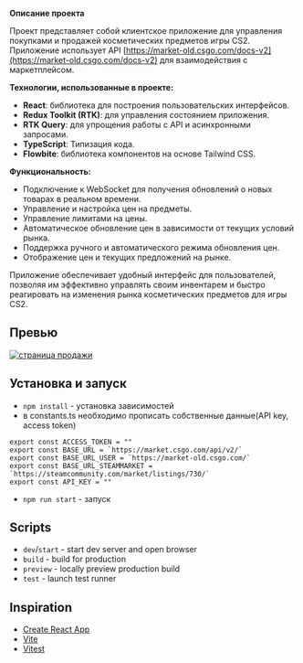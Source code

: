**Описание проекта**

Проект представляет собой клиентское приложение для управления покупками и продажей косметических предметов игры CS2. Приложение использует API [https://market-old.csgo.com/docs-v2](https://market-old.csgo.com/docs-v2) для взаимодействия с маркетплейсом.

**Технологии, использованные в проекте:**

- **React**: библиотека для построения пользовательских интерфейсов.
- **Redux Toolkit (RTK)**: для управления состоянием приложения.
- **RTK Query**: для упрощения работы с API и асинхронными запросами.
- **TypeScript**: Типизация кода.
- **Flowbite**: библиотека компонентов на основе Tailwind CSS.

**Функциональность:**

- Подключение к WebSocket для получения обновлений о новых товарах в реальном времени.
- Управление и настройка цен на предметы.
- Управление лимитами на цены.
- Автоматическое обновление цен в зависимости от текущих условий рынка.
- Поддержка ручного и автоматического режима обновления цен.
- Отображение цен и текущих предложений на рынке.

Приложение обеспечивает удобный интерфейс для пользователей, позволяя им эффективно управлять своим инвентарем и быстро реагировать на изменения рынка косметических предметов для игры CS2.
## Превью

[![страница продажи](https://i.ibb.co/64Qz2Rt/preview-image.png)](https://ibb.co/64Qz2Rt)


## Установка и запуск

- `npm install` - установка зависимостей
- в constants.ts необходимо прописать собственные данные(API key, access token)
```
export const ACCESS_TOKEN = ""
export const BASE_URL = `https://market.csgo.com/api/v2/`
export const BASE_URL_USER = `https://market-old.csgo.com/`
export const BASE_URL_STEAMMARKET = `https://steamcommunity.com/market/listings/730/`
export const API_KEY = ""
```
- `npm run start` - запуск

## Scripts

- `dev`/`start` - start dev server and open browser
- `build` - build for production
- `preview` - locally preview production build
- `test` - launch test runner

## Inspiration

- [Create React App](https://github.com/facebook/create-react-app/tree/main/packages/cra-template)
- [Vite](https://github.com/vitejs/vite/tree/main/packages/create-vite/template-react)
- [Vitest](https://github.com/vitest-dev/vitest/tree/main/examples/react-testing-lib)
